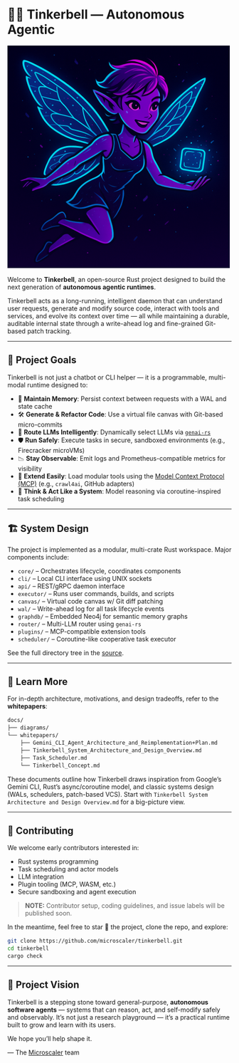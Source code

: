 # 🧚‍♀️ Tinkerbell — Autonomous Agentic 

<img src="docs/images/tinkerbell.png" alt="Tinkerbell Logo" width="500"/>

Welcome to **Tinkerbell**, an open-source Rust project designed to build the next generation
of **autonomous agentic runtimes**.

Tinkerbell acts as a long-running, intelligent daemon that can understand user requests, generate
and modify source code, interact with tools and services, and evolve its context over time — all
while maintaining a durable, auditable internal state through a write-ahead log and fine-grained 
Git-based patch tracking.

---

## 🎯 Project Goals

Tinkerbell is not just a chatbot or CLI helper — it is a programmable, multi-modal runtime designed to:

- 🧠 **Maintain Memory**: Persist context between requests with a WAL and state cache
- 🛠️ **Generate & Refactor Code**: Use a virtual file canvas with Git-based micro-commits
- 📡 **Route LLMs Intelligently**: Dynamically select LLMs via [`genai-rs`](https://github.com/jeremychone/rust-genai)
- 🛡️ **Run Safely**: Execute tasks in secure, sandboxed environments (e.g., Firecracker microVMs)
- 📉 **Stay Observable**: Emit logs and Prometheus-compatible metrics for visibility
- 🧩 **Extend Easily**: Load modular tools using the [Model Context Protocol (MCP)](https://modelcontext.org/) (e.g., `crawl4ai`, GitHub adapters)
- 🧬 **Think & Act Like a System**: Model reasoning via coroutine-inspired task scheduling

---

## 🏗️ System Design

The project is implemented as a modular, multi-crate Rust workspace. Major components include:

- `core/` – Orchestrates lifecycle, coordinates components
- `cli/` – Local CLI interface using UNIX sockets
- `api/` – REST/gRPC daemon interface
- `executor/` – Runs user commands, builds, and scripts
- `canvas/` – Virtual code canvas w/ Git diff patching
- `wal/` – Write-ahead log for all task lifecycle events
- `graphdb/` – Embedded Neo4j for semantic memory graphs
- `router/` – Multi-LLM router using `genai-rs`
- `plugins/` – MCP-compatible extension tools
- `scheduler/` – Coroutine-like cooperative task executor

See the full directory tree in the [source](https://github.com/microscaler/tinkerbell).

---

## 📖 Learn More

For in-depth architecture, motivations, and design tradeoffs, refer to the **whitepapers**:

```bash
docs/
├── diagrams/
└── whitepapers/
    ├── Gemini_CLI_Agent_Architecture_and_Reimplementation+Plan.md
    ├── Tinkerbell_System_Architecture_and_Design_Overview.md
    ├── Task_Scheduler.md
    └── Tinkerbell_Concept.md
````

These documents outline how Tinkerbell draws inspiration from Google’s Gemini CLI, Rust’s async/coroutine model, and classic systems design (WALs, schedulers, patch-based VCS). Start with `Tinkerbell System Architecture and Design Overview.md` for a big-picture view.

---

## 🤝 Contributing

We welcome early contributors interested in:

- Rust systems programming
- Task scheduling and actor models
- LLM integration
- Plugin tooling (MCP, WASM, etc.)
- Secure sandboxing and agent execution

> **NOTE:** Contributor setup, coding guidelines, and issue labels will be published soon.

In the meantime, feel free to star 🌟 the project, clone the repo, and explore:

```bash
git clone https://github.com/microscaler/tinkerbell.git
cd tinkerbell
cargo check
````

---

## 🧭 Project Vision

Tinkerbell is a stepping stone toward general-purpose, **autonomous software agents** — systems that can reason, act, 
and self-modify safely and observably. It’s not just a research playground — it’s a practical runtime built to grow 
and learn with its users.

We hope you’ll help shape it.

—
The [Microscaler](https://github.com/microscaler) team

